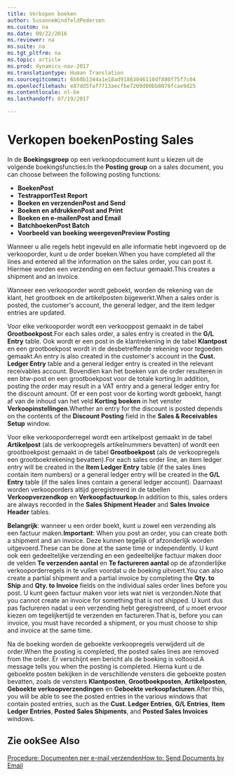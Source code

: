 ```yaml
---
title: Verkopen boeken
author: SusanneWindfeldPedersen
ms.custom: na
ms.date: 09/22/2016
ms.reviewer: na
ms.suite: na
ms.tgt_pltfrm: na
ms.topic: article
ms.prod: dynamics-nav-2017
ms.translationtype: Human Translation
ms.sourcegitcommit: 6b60b1344a1e18ad91863046110df880f75f7c04
ms.openlocfilehash: e87dd5faf7713aecfbe7209d00bb8076fcae9d25
ms.contentlocale: nl-be
ms.lasthandoff: 07/19/2017

---
```


# <a name="posting-sales"></a><span data-ttu-id="09a77-102">Verkopen boeken</span><span class="sxs-lookup"><span data-stu-id="09a77-102">Posting Sales</span></span>
<span data-ttu-id="09a77-103">In de **Boekingsgroep** op een verkoopdocument kunt u kiezen uit de volgende boekingsfuncties:</span><span class="sxs-lookup"><span data-stu-id="09a77-103">In the **Posting group** on a sales document, you can choose between the following posting functions:</span></span>

- <span data-ttu-id="09a77-104">**Boeken**</span><span class="sxs-lookup"><span data-stu-id="09a77-104">**Post**</span></span>
- <span data-ttu-id="09a77-105">**Testrapport**</span><span class="sxs-lookup"><span data-stu-id="09a77-105">**Test Report**</span></span>
- <span data-ttu-id="09a77-106">**Boeken en verzenden**</span><span class="sxs-lookup"><span data-stu-id="09a77-106">**Post and Send**</span></span>
- <span data-ttu-id="09a77-107">**Boeken en afdrukken**</span><span class="sxs-lookup"><span data-stu-id="09a77-107">**Post and Print**</span></span>
- <span data-ttu-id="09a77-108">**Boeken en e-mailen**</span><span class="sxs-lookup"><span data-stu-id="09a77-108">**Post and Email**</span></span>
- <span data-ttu-id="09a77-109">**Batchboeken**</span><span class="sxs-lookup"><span data-stu-id="09a77-109">**Post Batch**</span></span>
- <span data-ttu-id="09a77-110">**Voorbeeld van boeking weergeven**</span><span class="sxs-lookup"><span data-stu-id="09a77-110">**Preview Posting**</span></span>

<span data-ttu-id="09a77-111">Wanneer u alle regels hebt ingevuld en alle informatie hebt ingevoerd op de verkooporder, kunt u de order boeken.</span><span class="sxs-lookup"><span data-stu-id="09a77-111">When you have completed all the lines and entered all the information on the sales order, you can post it.</span></span> <span data-ttu-id="09a77-112">Hiermee worden een verzending en een factuur gemaakt.</span><span class="sxs-lookup"><span data-stu-id="09a77-112">This creates a shipment and an invoice.</span></span>

<span data-ttu-id="09a77-113">Wanneer een verkooporder wordt geboekt, worden de rekening van de klant, het grootboek en de artikelposten bijgewerkt.</span><span class="sxs-lookup"><span data-stu-id="09a77-113">When a sales order is posted, the customer's account, the general ledger, and the item ledger entries are updated.</span></span>

<span data-ttu-id="09a77-114">Voor elke verkooporder wordt een verkooppost gemaakt in de tabel **Grootboekpost**.</span><span class="sxs-lookup"><span data-stu-id="09a77-114">For each sales order, a sales entry is created in the **G/L Entry** table.</span></span> <span data-ttu-id="09a77-115">Ook wordt er een post in de klantrekening in de tabel **Klantpost** en een grootboekpost wordt in de desbetreffende rekening voor tegoeden gemaakt.</span><span class="sxs-lookup"><span data-stu-id="09a77-115">An entry is also created in the customer's account in the **Cust. Ledger Entry** table and a general ledger entry is created in the relevant receivables account.</span></span> <span data-ttu-id="09a77-116">Bovendien kan het boeken van de order resulteren in een btw-post en een grootboekpost voor de totale korting.</span><span class="sxs-lookup"><span data-stu-id="09a77-116">In addition, posting the order may result in a VAT entry and a general ledger entry for the discount amount.</span></span> <span data-ttu-id="09a77-117">Of er een post voor de korting wordt geboekt, hangt af van de inhoud van het veld **Korting boeken** in het venster **Verkoopinstellingen**.</span><span class="sxs-lookup"><span data-stu-id="09a77-117">Whether an entry for the discount is posted depends on the contents of the **Discount Posting** field in the **Sales & Receivables Setup** window.</span></span>

<span data-ttu-id="09a77-118">Voor elke verkooporderregel wordt een artikelpost gemaakt in de tabel **Artikelpost** (als de verkoopregels artikelnummers bevatten) of wordt een grootboekpost gemaakt in de tabel **Grootboekpost** (als de verkoopregels een grootboekrekening bevatten).</span><span class="sxs-lookup"><span data-stu-id="09a77-118">For each sales order line, an item ledger entry will be created in the **Item Ledger Entry** table (if the sales lines contain item numbers) or a general ledger entry will be created in the **G/L Entry** table (if the sales lines contain a general ledger account).</span></span> <span data-ttu-id="09a77-119">Daarnaast worden verkooporders altijd geregistreerd in de tabellen **Verkoopverzendkop** en **Verkoopfactuurkop**.</span><span class="sxs-lookup"><span data-stu-id="09a77-119">In addition to this, sales orders are always recorded in the **Sales Shipment Header** and **Sales Invoice Header** tables.</span></span>

<span data-ttu-id="09a77-120">**Belangrijk**: wanneer u een order boekt, kunt u zowel een verzending als een factuur maken.</span><span class="sxs-lookup"><span data-stu-id="09a77-120">**Important**: When you post an order, you can create both a shipment and an invoice.</span></span> <span data-ttu-id="09a77-121">Deze kunnen tegelijk of afzonderlijk worden uitgevoerd.</span><span class="sxs-lookup"><span data-stu-id="09a77-121">These can be done at the same time or independently.</span></span> <span data-ttu-id="09a77-122">U kunt ook een gedeeltelijke verzending en een gedeeltelijke factuur maken door de velden **Te verzenden aantal** en **Te factureren aantal** op de afzonderlijke verkooporderregels in te vullen voordat u de boeking uitvoert.</span><span class="sxs-lookup"><span data-stu-id="09a77-122">You can also create a partial shipment and a partial invoice by completing the **Qty. to Ship** and **Qty. to Invoice** fields on the individual sales order lines before you post.</span></span> <span data-ttu-id="09a77-123">U kunt geen factuur maken voor iets wat niet is verzonden.</span><span class="sxs-lookup"><span data-stu-id="09a77-123">Note that you cannot create an invoice for something that is not shipped.</span></span> <span data-ttu-id="09a77-124">U kunt dus pas factureren nadat u een verzending hebt geregistreerd, of u moet ervoor kiezen om tegelijkertijd te verzenden en factureren.</span><span class="sxs-lookup"><span data-stu-id="09a77-124">That is, before you can invoice, you must have recorded a shipment, or you must choose to ship and invoice at the same time.</span></span> 

<span data-ttu-id="09a77-125">Na de boeking worden de geboekte verkoopregels verwijderd uit de order.</span><span class="sxs-lookup"><span data-stu-id="09a77-125">When the posting is completed, the posted sales lines are removed from the order.</span></span> <span data-ttu-id="09a77-126">Er verschijnt een bericht als de boeking is voltooid.</span><span class="sxs-lookup"><span data-stu-id="09a77-126">A message tells you when the posting is completed.</span></span> <span data-ttu-id="09a77-127">Hierna kunt u de geboekte posten bekijken in de verschillende vensters die geboekte posten bevatten, zoals de vensters **Klantposten**, **Grootboekposten**, **Artikelposten**, **Geboekte verkoopverzendingen** en **Geboekte verkoopfacturen**.</span><span class="sxs-lookup"><span data-stu-id="09a77-127">After this, you will be able to see the posted entries in the various windows that contain posted entries, such as the **Cust. Ledger Entries**, **G/L Entries**, **Item Ledger Entries**, **Posted Sales Shipments**, and **Posted Sales Invoices** windows.</span></span>

## <a name="see-also"></a><span data-ttu-id="09a77-128">Zie ook</span><span class="sxs-lookup"><span data-stu-id="09a77-128">See Also</span></span>
[<span data-ttu-id="09a77-129">Procedure: Documenten per e-mail verzenden</span><span class="sxs-lookup"><span data-stu-id="09a77-129">How to: Send Documents by Email</span></span>](ui-how-send-documents-email.md)

